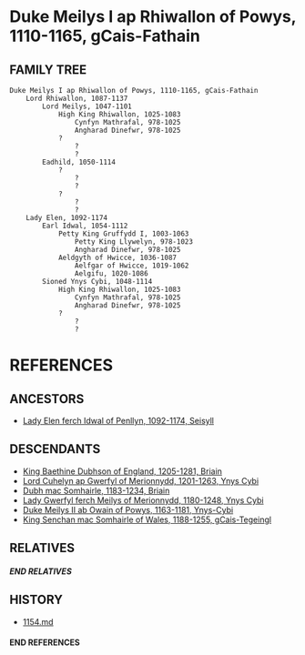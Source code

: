 # Duke Meilys I ap Rhiwallon of Powys, 1110-1165, gCais-Fathain

## FAMILY TREE
```
Duke Meilys I ap Rhiwallon of Powys, 1110-1165, gCais-Fathain
    Lord Rhiwallon, 1087-1137
        Lord Meilys, 1047-1101
            High King Rhiwallon, 1025-1083
                Cynfyn Mathrafal, 978-1025
                Angharad Dinefwr, 978-1025
            ?
                ?
                ?
        Eadhild, 1050-1114
            ?
                ?
                ?
            ?
                ?
                ?
    Lady Elen, 1092-1174
        Earl Idwal, 1054-1112
            Petty King Gruffydd I, 1003-1063
                Petty King Llywelyn, 978-1023
                Angharad Dinefwr, 978-1025
            Aeldgyth of Hwicce, 1036-1087
                Aelfgar of Hwicce, 1019-1062
                Aelgifu, 1020-1086
        Sioned Ynys Cybi, 1048-1114
            High King Rhiwallon, 1025-1083
                Cynfyn Mathrafal, 978-1025
                Angharad Dinefwr, 978-1025
            ?
                ?
                ?
```


# REFERENCES

## ANCESTORS
* [Lady Elen ferch Idwal of Penllyn, 1092-1174, Seisyll](elen_ferch_idwal_1092.md)

## DESCENDANTS
* [King Baethine Dubhson of England, 1205-1281, Briain](baethine_dubhson_1205.md)
* [Lord Cuhelyn ap Gwerfyl of Merionnydd, 1201-1263, Ynys Cybi](cuhelyn_ap_gwerfyl_1201.md)
* [Dubh mac Somhairle, 1183-1234, Briain](dubh_mac_somhairle_1183.md)
* [Lady Gwerfyl ferch Meilys of Merionnydd, 1180-1248, Ynys Cybi](gwerfyl_ferch_meilys_1180.md)
* [Duke Meilys II ab Owain of Powys, 1163-1181, Ynys-Cybi](meilys_ii_ab_owain_1163.md)
* [King Senchan mac Somhairle of Wales, 1188-1255, gCais-Tegeingl](senchan_mac_somhairle_1188.md)

## RELATIVES

##### END RELATIVES 
## HISTORY
* [1154.md](../h/1154.md)

#### END REFERENCES
